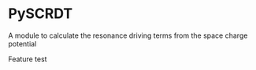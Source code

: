 # PySCRDT
A module to calculate the resonance driving terms from the space charge potential

Feature test